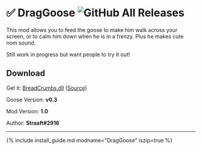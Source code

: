 # ✅ DragGoose ![GitHub All Releases](https://img.shields.io/github/downloads/euandeas/GooseMod_BreadCrumbs/total?logo=github)

This mod allows you to feed the goose to make him walk across your screen, or to calm him down when he is in a frenzy. Plus he makes cute nom sound.

Still work in progress but want people to try it out!

## Download

Get it: [BreadCrumbs.dll](https://github.com/euandeas/GooseMod_BreadCrumbs/releases/tag/1.0)
([Source](https://github.com/euandeas/GooseMod_BreadCrumbs))

Goose Version: **v0.3**

Mod Version: **1.0**

Author: **Straaft#2916**

---

{% include install_guide.md modname="DragGoose" iszip=true %}

